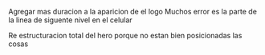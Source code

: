 Agregar mas duracion a la aparicion de el logo
Muchos error es la parte de la linea de siguente nivel en el celular



Re estructuracion total del hero porque no estan bien posicionadas las cosas